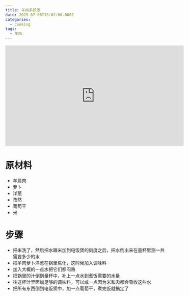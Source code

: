 ```yaml
---
title: 羊肉手抓饭
date: 2025-07-06T15:02:00.000Z
categories:
  - Cooking
tags:
  - 羊肉
---
```

<iframe width="560" height="315" src="https://www.youtube.com/embed/2VRRTq7FhEA?si=7LhfW8GNesIW2JEf" title="YouTube video player" frameborder="0" allow="accelerometer; autoplay; clipboard-write; encrypted-media; gyroscope; picture-in-picture; web-share" referrerpolicy="strict-origin-when-cross-origin" allowfullscreen></iframe>



# 原材料

* 羊肩肉
* 萝卜
* 洋葱
* 孜然
* 葡萄干
* 米



# 步骤

* 把米洗了，然后把水跟米加到电饭煲的刻度之后，把水倒出来在量杯里测一共需要多少的水
* 把羊肉萝卜洋葱在锅里焦化，这时候加入调味料
* 加入大概的一点水把它们都闷熟
* 把锅里的汁倒到量杯中，补上一点水到煮饭需要的水量
* 往这杯汁里面加足够的调味料，可以咸一点因为米和肉都会吸收这些水
* 把所有东西倒到电饭煲中，加一点葡萄干，煮完饭就搞定了
